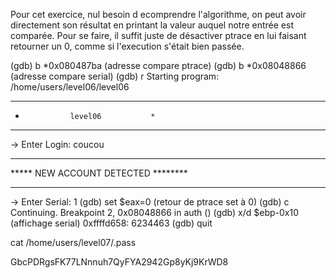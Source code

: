 Pour cet exercice, nul besoin d ecomprendre l'algorithme, on peut avoir directement son résultat en printant la valeur auquel notre entrée est comparée.
Pour se faire, il suffit juste de désactiver ptrace en lui faisant retourner un 0, comme si l'execution s'était bien passée.

(gdb) b *0x080487ba (adresse compare ptrace)
(gdb) b *0x08048866 (adresse compare serial)
(gdb) r
Starting program: /home/users/level06/level06
***********************************
*               level06           *
***********************************
-> Enter Login: coucou
***********************************
***** NEW ACCOUNT DETECTED ********
***********************************
-> Enter Serial: 1
(gdb) set $eax=0 (retour de ptrace set à 0)
(gdb) c
Continuing.
Breakpoint 2, 0x08048866 in auth ()
(gdb) x/d $ebp-0x10 (affichage serial)
0xffffd658:	6234463 
(gdb) quit

cat /home/users/level07/.pass

GbcPDRgsFK77LNnnuh7QyFYA2942Gp8yKj9KrWD8
